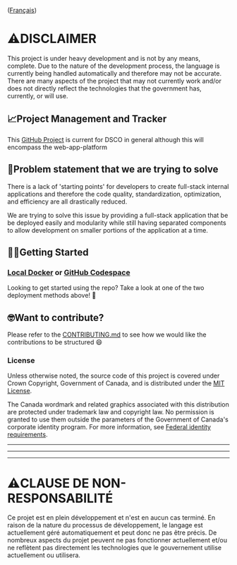 ([Français](#⚠️clause-de-non-responsabilité))

# ⚠️DISCLAIMER

This project is under heavy development and is not by any means, complete. Due to the nature of the development process, the language is currently being handled automatically and therefore may not be accurate. There are many aspects of the project that may not currently work and/or does not directly reflect the technologies that the government has, currently, or will use.

## 📈Project Management and Tracker

This [GitHub Project](https://github.com/orgs/PHACDataHub/projects/10/views/2) is current for DSCO in general although this will encompass the web-app-platform

## 🤔Problem statement that we are trying to solve

There is a lack of 'starting points' for developers to create full-stack internal applications and therefore the code quality, standardization, optimization, and efficiency are all drastically reduced.

We are trying to solve this issue by providing a full-stack application that be be deployed easily and modularity while still having separated components to allow development on smaller portions of the application at a time.

## 👨‍💻Getting Started

### [Local Docker](/README-docs/local-docker-deployment.md) or [GitHub Codespace](/README-docs/github-codespace-deployment.md)

Looking to get started using the repo? Take a look at one of the two deployment methods above! 🚀

## 🤓Want to contribute?
Please refer to the [CONTRIBUTING.md](CONTRIBUTING.md) to see how we would like the contributions to be structured 😄

### License

Unless otherwise noted, the source code of this project is covered under Crown Copyright, Government of Canada, and is distributed under the [MIT License](LICENSE).

The Canada wordmark and related graphics associated with this distribution are protected under trademark law and copyright law. No permission is granted to use them outside the parameters of the Government of Canada's corporate identity program. For more information, see [Federal identity requirements](https://www.canada.ca/en/treasury-board-secretariat/topics/government-communications/federal-identity-requirements.html).

______________________
______________________
______________________

<!-- markdownlint-disable MD024 MD025 -->

# ⚠️CLAUSE DE NON-RESPONSABILITÉ

Ce projet est en plein développement et n'est en aucun cas terminé. En raison de la nature du processus de développement, le langage est actuellement géré automatiquement et peut donc ne pas être précis. De nombreux aspects du projet peuvent ne pas fonctionner actuellement et/ou ne reflètent pas directement les technologies que le gouvernement utilise actuellement ou utilisera.
